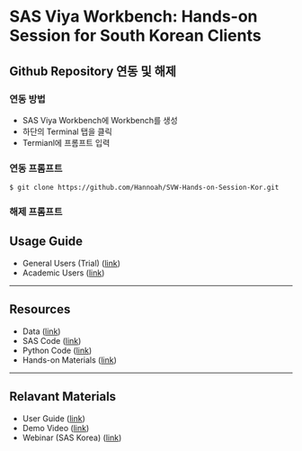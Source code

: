# **SAS Viya Workbench: Hands-on Session for South Korean Clients**

## Github Repository 연동 및 해제
### 연동 방법
 - SAS Viya Workbench에 Workbench를 생성
 - 하단의 Terminal 탭을 클릭
 - Termianl에 프롬프트 입력
### 연동 프롬프트
```
$ git clone https://github.com/Hannoah/SVW-Hands-on-Session-Kor.git
```
### 해제 프롬프트

## **Usage Guide**

- General Users (Trial) ([link]())
- Academic Users ([link](https://www.sas.com/en_us/software/viya-workbench-for-learners.html))

---

## **Resources**

- Data ([link](https://github.com/Hannoah/myFirstGithub/tree/main/Data))
- SAS Code ([link](https://github.com/Hannoah/myFirstGithub/tree/main/SAS%20Code))
- Python Code ([link](https://github.com/Hannoah/myFirstGithub/tree/main/Python%20Code))
- Hands-on Materials ([link](https://github.com/Hannoah/myFirstGithub/tree/main/Hands-on%20Materials))

---

## **Relavant Materials**

- User Guide ([link](https://documentation.sas.com/doc/en/workbenchcdc/v_001/workbenchwlcm/home.htm))
- Demo Video ([link](https://www.youtube.com/playlist?list=PLVV6eZFA22QzkSYKD4vbZFkq3VYDWvcb_))
- Webinar (SAS Korea) ([link](https://www.sas.com/ko_kr/events/2024/idg-workbench-webinar.html))
